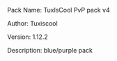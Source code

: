 Pack Name: TuxIsCool PvP pack v4

Author: Tuxiscool 

Version: 1.12.2

Description: blue/purple pack